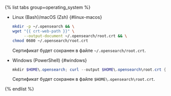 {% list tabs group=operating_system %}

- Linux (Bash)/macOS (Zsh) {#linux-macos}

   ```bash
   mkdir -p ~/.opensearch && \
   wget "{{ crt-web-path }}" \
        --output-document ~/.opensearch/root.crt && \
   chmod 0600 ~/.opensearch/root.crt
   ```

   Сертификат будет сохранен в файле `~/.opensearch/root.crt`.

- Windows (PowerShell) {#windows}

   ```powershell
   mkdir $HOME\.opensearch; curl --output $HOME\.opensearch\root.crt {{ crt-web-path }}
   ```

   Сертификат будет сохранен в файле `$HOME\.opensearch\root.crt`.

{% endlist %}
